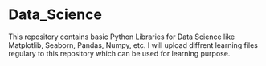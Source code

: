 # Data_Science

This repository contains basic Python Libraries for Data Science like Matplotlib, Seaborn, Pandas, Numpy, etc.
I will upload diffrent learning files regulary to this repository which can be used for learning purpose.
